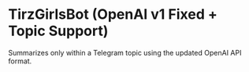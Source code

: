 # TirzGirlsBot (OpenAI v1 Fixed + Topic Support)

Summarizes only within a Telegram topic using the updated OpenAI API format.
